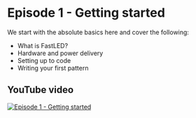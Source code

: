 # Episode 1 - Getting started
We start with the absolute basics here and cover the following:
- What is FastLED?
- Hardware and power delivery
- Setting up to code
- Writing your first pattern
## YouTube video

[![Episode 1 - Getting started](http://img.youtube.com/vi//0.jpg)](https://www.youtube.com/watch?v=)
